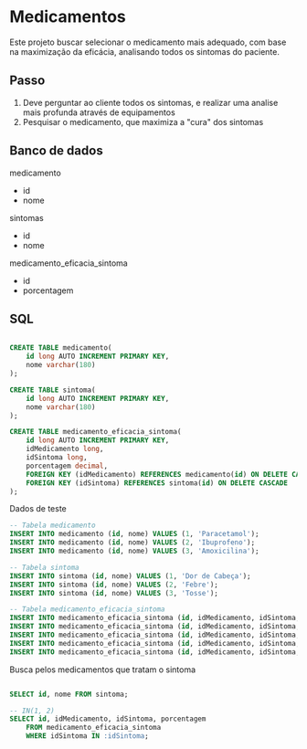 # Medicamentos
Este projeto buscar selecionar o medicamento mais adequado, com base na maximização da eficácia, analisando todos os sintomas do paciente.


## Passo


1. Deve perguntar ao cliente todos os sintomas, e realizar uma analise mais profunda através de equipamentos
2. Pesquisar o medicamento, que maximiza a "cura" dos sintomas


## Banco de dados

medicamento
+ id
+ nome


sintomas
+ id
+ nome

medicamento_eficacia_sintoma
+ id
+ porcentagem


## SQL

```sql

CREATE TABLE medicamento(
    id long AUTO INCREMENT PRIMARY KEY,
    nome varchar(180)
);

CREATE TABLE sintoma(
    id long AUTO INCREMENT PRIMARY KEY,
    nome varchar(180)
);

CREATE TABLE medicamento_eficacia_sintoma(
    id long AUTO INCREMENT PRIMARY KEY,
    idMedicamento long,
    idSintoma long,
    porcentagem decimal,
  	FOREIGN KEY (idMedicamento) REFERENCES medicamento(id) ON DELETE CASCADE,
  	FOREIGN KEY (idSintoma) REFERENCES sintoma(id) ON DELETE CASCADE
);

```

Dados de teste

```sql
-- Tabela medicamento
INSERT INTO medicamento (id, nome) VALUES (1, 'Paracetamol');
INSERT INTO medicamento (id, nome) VALUES (2, 'Ibuprofeno');
INSERT INTO medicamento (id, nome) VALUES (3, 'Amoxicilina');

-- Tabela sintoma
INSERT INTO sintoma (id, nome) VALUES (1, 'Dor de Cabeça');
INSERT INTO sintoma (id, nome) VALUES (2, 'Febre');
INSERT INTO sintoma (id, nome) VALUES (3, 'Tosse');

-- Tabela medicamento_eficacia_sintoma
INSERT INTO medicamento_eficacia_sintoma (id, idMedicamento, idSintoma, porcentagem) VALUES (1, 1, 1, 0.95);
INSERT INTO medicamento_eficacia_sintoma (id, idMedicamento, idSintoma, porcentagem) VALUES (2, 1, 2, 0.80);
INSERT INTO medicamento_eficacia_sintoma (id, idMedicamento, idSintoma, porcentagem) VALUES (3, 2, 1, 0.85);
INSERT INTO medicamento_eficacia_sintoma (id, idMedicamento, idSintoma, porcentagem) VALUES (4, 2, 2, 0.90);
INSERT INTO medicamento_eficacia_sintoma (id, idMedicamento, idSintoma, porcentagem) VALUES (5, 3, 3, 0.75);

```

Busca pelos medicamentos que tratam o sintoma

```sql

SELECT id, nome FROM sintoma;

-- IN(1, 2)
SELECT id, idMedicamento, idSintoma, porcentagem
    FROM medicamento_eficacia_sintoma
    WHERE idSintoma IN :idSintoma;
```